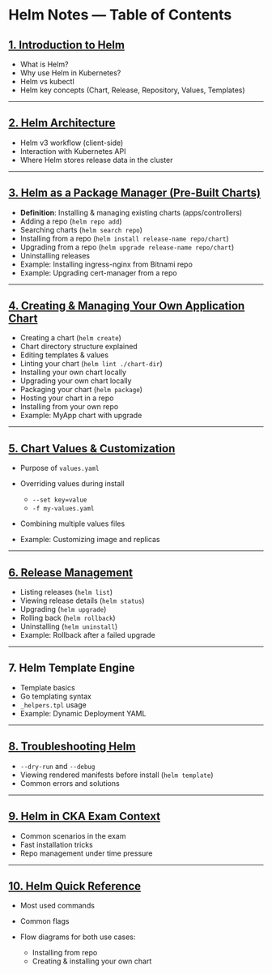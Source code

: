 # **Helm Notes — Table of Contents**

## [**1. Introduction to Helm**](https://github.com/ibtisam-iq/nectar/blob/main/helm/helm-guide.md#section-1--introduction-to-helm)

* What is Helm?
* Why use Helm in Kubernetes?
* Helm vs kubectl
* Helm key concepts (Chart, Release, Repository, Values, Templates)

---

## [**2. Helm Architecture**](https://github.com/ibtisam-iq/nectar/blob/main/helm/helm-guide.md#section-2--helm-architecture)

* Helm v3 workflow (client-side)
* Interaction with Kubernetes API
* Where Helm stores release data in the cluster

---

## [**3. Helm as a Package Manager (Pre-Built Charts)**](https://github.com/ibtisam-iq/nectar/blob/main/helm/helm-guide.md#section-3--helm-as-a-package-manager-pre-built-charts)

* **Definition**: Installing & managing existing charts (apps/controllers)
* Adding a repo (`helm repo add`)
* Searching charts (`helm search repo`)
* Installing from a repo (`helm install release-name repo/chart`)
* Upgrading from a repo (`helm upgrade release-name repo/chart`)
* Uninstalling releases
* Example: Installing ingress-nginx from Bitnami repo
* Example: Upgrading cert-manager from a repo

---

## [**4. Creating & Managing Your Own Application Chart**](https://github.com/ibtisam-iq/nectar/blob/main/helm/helm-guide.md#section-4-creating--managing-your-own-application-chart)

* Creating a chart (`helm create`)
* Chart directory structure explained
* Editing templates & values
* Linting your chart (`helm lint ./chart-dir`)
* Installing your own chart locally
* Upgrading your own chart locally
* Packaging your chart (`helm package`)
* Hosting your chart in a repo
* Installing from your own repo
* Example: MyApp chart with upgrade

---

## [**5. Chart Values & Customization**](https://github.com/ibtisam-iq/nectar/blob/main/helm/helm-guide.md#section-5-chart-values--customization)

* Purpose of `values.yaml`
* Overriding values during install

  * `--set key=value`
  * `-f my-values.yaml`
* Combining multiple values files
* Example: Customizing image and replicas

---

## [**6. Release Management**](https://github.com/ibtisam-iq/nectar/blob/main/helm/helm-guide.md#section-6--upgrading-rolling-back--uninstalling-releases)

* Listing releases (`helm list`)
* Viewing release details (`helm status`)
* Upgrading (`helm upgrade`)
* Rolling back (`helm rollback`)
* Uninstalling (`helm uninstall`)
* Example: Rollback after a failed upgrade

---

## **7. Helm Template Engine**

* Template basics
* Go templating syntax
* `_helpers.tpl` usage
* Example: Dynamic Deployment YAML

---

## [**8. Troubleshooting Helm**](https://github.com/ibtisam-iq/nectar/blob/main/helm/helm-guide.md#section-8--troubleshooting-helm)

* `--dry-run` and `--debug`
* Viewing rendered manifests before install (`helm template`)
* Common errors and solutions

---

## [**9. Helm in CKA Exam Context**](https://github.com/ibtisam-iq/nectar/blob/main/helm/helm-guide.md#section-9--helm-in-cka-exam-context)

* Common scenarios in the exam
* Fast installation tricks
* Repo management under time pressure

---

## [**10. Helm Quick Reference**](https://github.com/ibtisam-iq/nectar/blob/main/helm/quick-ref.md)

* Most used commands
* Common flags
* Flow diagrams for both use cases:

  * Installing from repo
  * Creating & installing your own chart












